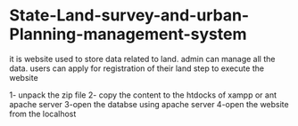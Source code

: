 # State-Land-survey-and-urban-Planning-management-system
it is website used to store data related to land. admin can manage all the data. users can apply for registration of their land
step to execute the website

1- unpack the zip file
2- copy the content to the htdocks of xampp or ant apache server
3-open the databse using apache server
4-open the website from the localhost
